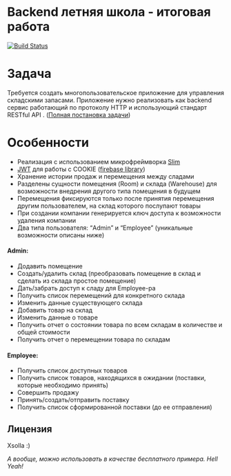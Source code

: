 <h1><a id="Backend______0"></a>Backend летняя школа - итоговая работа</h1>
<p><a href="https://travis-ci.org/joemccann/dillinger"><img src="https://travis-ci.org/joemccann/dillinger.svg?branch=master" alt="Build Status"></a></p>
<h1><a id="_4"></a>Задача</h1>
<p>Требуется создать многопользовательское приложение для управления складскими запасами. Приложение нужно реализовать как backend сервис работающий по протоколу HTTP и использующий стандарт RESTful API . (<a href="https://docs.google.com/document/d/1xNw8AemftD7PvV1hPtp0LJxTPYjQT83cENroMT_chkk/edit">Полная постановка задачи</a>)</p>
<h1><a id="_8"></a>Особенности</h1>
<ul>
<li>Реализация с использованием микрофреймворка <a href="https://www.slimframework.com">Slim</a></li>
<li><a href="https://jwt.io">JWT</a> для работы с COOKIE (<a href="https://github.com/firebase/php-jwt">firebase library</a>)</li>
<li>Хранение истории продаж и перемещения между сладами</li>
<li>Разделены сущности помещения (Room) и склада (Warehouse) для возможности внедрения другого типа помещения в будущем</li>
<li>Перемещения фиксируются только после принятия перемещения другим пользователем, на склад которого послупают товары</li>
<li>При создании компании генерируется ключ доступа к возможности удаления компании</li>
<li>Два типа пользователя: “Admin” и “Employee” (уникальные возможности описаны ниже)</li>
</ul>
<h4><a id="Admin_18"></a>Admin:</h4>
<ul>
<li>Додавить помещение</li>
<li>Создать/удалить склад (преобразовать помещение в склад и сделать из склада простое помещение)</li>
<li>Дать/забрать доступ к сладу для Employee-ра</li>
<li>Получить список перемещений для конкретного склада</li>
<li>Изменить данные существующего склада</li>
<li>Добавить товар на склад</li>
<li>Изменить данные о товаре</li>
<li>Получить отчет о состоянии товара по всем складам в количестве и общей стоимости</li>
<li>Получить отчет о перемещении товара по складам</li>
</ul>
<h4><a id="Employee_29"></a>Employee:</h4>
<ul>
<li>Получить список доступных товаров</li>
<li>Получить список товаров, находящихся в ожидании (поставки, которые необходимо принять)</li>
<li>Совершить продажу</li>
<li>Принять/создать/отправить поставку</li>
<li>Получить список сформированной поставки (до ее отправления)</li>
</ul>
<h2><a id="_37"></a>Лицензия</h2>
<p>Xsolla :)</p>
<p><em>А вообще, можно использовать в качестве бесплатного примера. Hell Yeah!</em></p>
